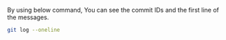 By using below command, You can see the commit IDs and the first line of the messages.

```bash
git log --oneline
```
